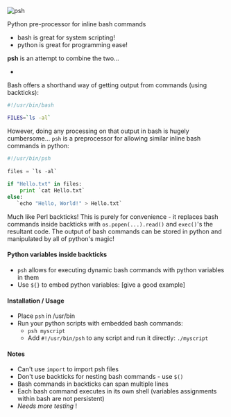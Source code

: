 ![psh](http://www.forhadahmed.net/github/psh-logo.png)

Python pre-processor for inline bash commands

* bash is great for system scripting! 
* python is great for programming ease!

**psh** is an attempt to combine the two...

-

Bash offers a shorthand way of getting output from commands (using backticks):
```bash    
#!/usr/bin/bash

FILES=`ls -al`
```
However, doing any processing on that output in bash is hugely cumbersome...
`psh` is a preprocessor for allowing similar inline bash commands in python:
```python
#!/usr/bin/psh
    
files = `ls -al`
    
if "Hello.txt" in files:
    print `cat Hello.txt`
else:
   `echo "Hello, World!" > Hello.txt`
```    
Much like Perl backticks! This is purely for convenience - it replaces bash commands inside backticks with
`os.popen(...).read()` and `exec()`'s the resultant code.  The output of bash 
commands can be stored in python and manipulated by all of python's magic!

#### Python variables inside backticks

* `psh` allows for executing dynamic bash commands with python variables in them
* Use `${}` to embed python variables: [give a good example]

#### Installation / Usage

* Place `psh` in /usr/bin
* Run your python scripts with embedded bash commands:
  * `psh myscript`
  * Add `#!/usr/bin/psh` to any script and run it directly: `./myscript`

#### Notes

* Can't use `import` to import psh files
* Don't use backticks for nesting bash commands - use `$()`
* Bash commands in backticks can span multiple lines
* Each bash command executes in its own shell (variables assignments within bash are not persistent)
* *Needs more testing* !
